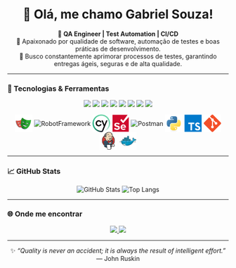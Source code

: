 <h1 align="center">👋 Olá, me chamo <strong>Gabriel Souza</strong>!</h1>

<p align="center">
  💼 <strong>QA Engineer | Test Automation | CI/CD</strong>  
  <br>
  🚀 Apaixonado por qualidade de software, automação de testes e boas práticas de desenvolvimento.  
  <br>
  🎯 Busco constantemente aprimorar processos de testes, garantindo entregas ágeis, seguras e de alta qualidade.
</p>

---

### 🧰 Tecnologias & Ferramentas

<p align="center">
  <img src="https://img.shields.io/badge/Playwright-2EAD33?style=for-the-badge&logo=Playwright&logoColor=white"/>
  <img src="https://img.shields.io/badge/Robot%20Framework-000000?style=for-the-badge&logo=robotframework&logoColor=white"/>
  <img src="https://img.shields.io/badge/Cypress-17202C?style=for-the-badge&logo=cypress&logoColor=white"/>
  <img src="https://img.shields.io/badge/Selenium-43B02A?style=for-the-badge&logo=selenium&logoColor=white"/>
  <img src="https://img.shields.io/badge/Postman-FF6C37?style=for-the-badge&logo=postman&logoColor=white"/>
  <img src="https://img.shields.io/badge/Python-3776AB?style=for-the-badge&logo=python&logoColor=white"/>
  <img src="https://img.shields.io/badge/TypeScript-3178C6?style=for-the-badge&logo=typescript&logoColor=white"/>
  <img src="https://img.shields.io/badge/CI%2FCD-0078D4?style=for-the-badge&logo=azuredevops&logoColor=white"/>
</p>

<div align="center" style="margin-top: 10px;">
  <img align="center" alt="Playwright" height="40" width="40" src="https://raw.githubusercontent.com/devicons/devicon/master/icons/playwright/playwright-original.svg">
  <img align="center" alt="RobotFramework" height="40" width="40" src="https://upload.wikimedia.org/wikipedia/commons/e/e4/Robot-framework-logo.png">
  <img align="center" alt="Cypress" height="40" width="40" src="https://raw.githubusercontent.com/devicons/devicon/master/icons/cypressio/cypressio-original.svg">
  <img align="center" alt="Selenium" height="40" width="40" src="https://raw.githubusercontent.com/devicons/devicon/master/icons/selenium/selenium-original.svg">
  <img align="center" alt="Postman" height="40" width="40" src="https://www.vectorlogo.zone/logos/getpostman/getpostman-icon.svg">
  <img align="center" alt="Python" height="40" width="40" src="https://raw.githubusercontent.com/devicons/devicon/master/icons/python/python-original.svg">
  <img align="center" alt="TypeScript" height="40" width="40" src="https://raw.githubusercontent.com/devicons/devicon/master/icons/typescript/typescript-original.svg">
  <img align="center" alt="Git" height="40" width="40" src="https://raw.githubusercontent.com/devicons/devicon/master/icons/git/git-original.svg">
  <img align="center" alt="Jenkins" height="40" width="40" src="https://raw.githubusercontent.com/devicons/devicon/master/icons/jenkins/jenkins-original.svg">
  <img align="center" alt="Docker" height="40" width="40" src="https://raw.githubusercontent.com/devicons/devicon/master/icons/docker/docker-original.svg">
</div>

---

### 📈 GitHub Stats

<p align="center">
  <img src="https://github-readme-stats.vercel.app/api?username=gabrielsouza80&show_icons=true&theme=radical" alt="GitHub Stats" height="165"/>
  <img src="https://github-readme-stats.vercel.app/api/top-langs/?username=gabrielsouza80&layout=compact&theme=radical" alt="Top Langs" height="165"/>
</p>

---

### 🌐 Onde me encontrar

<p align="center">
  <a href="https://www.linkedin.com/in/gabrielsouza80/" target="_blank">
    <img src="https://img.shields.io/badge/LinkedIn-0077B5?style=for-the-badge&logo=linkedin&logoColor=white"/>
  </a>
  <a href="mailto:gabriel.dias808005@outlook.com">
    <img src="https://img.shields.io/badge/Email-0078D4?style=for-the-badge&logo=microsoftoutlook&logoColor=white"/>
  </a>
</p>

---

<p align="center">
  ✨ <em>“Quality is never an accident; it is always the result of intelligent effort.”</em> — John Ruskin
</p>
